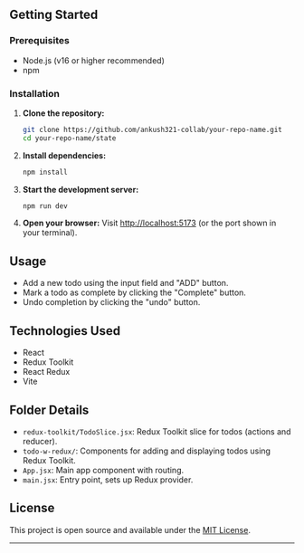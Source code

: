 
## Getting Started

### Prerequisites

- Node.js (v16 or higher recommended)
- npm

### Installation

1. **Clone the repository:**
   ```bash
   git clone https://github.com/ankush321-collab/your-repo-name.git
   cd your-repo-name/state
   ```

2. **Install dependencies:**
   ```bash
   npm install
   ```

3. **Start the development server:**
   ```bash
   npm run dev
   ```

4. **Open your browser:**
   Visit [http://localhost:5173](http://localhost:5173) (or the port shown in your terminal).

## Usage

- Add a new todo using the input field and "ADD" button.
- Mark a todo as complete by clicking the "Complete" button.
- Undo completion by clicking the "undo" button.

## Technologies Used

- React
- Redux Toolkit
- React Redux
- Vite

## Folder Details

- `redux-toolkit/TodoSlice.jsx`: Redux Toolkit slice for todos (actions and reducer).
- `todo-w-redux/`: Components for adding and displaying todos using Redux Toolkit.
- `App.jsx`: Main app component with routing.
- `main.jsx`: Entry point, sets up Redux provider.

## License

This project is open source and available under the [MIT License](LICENSE).

---

